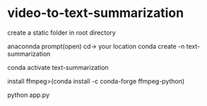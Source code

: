 # video-to-text-summarization
create a static folder in root directory

anaconnda prompt(open)
cd-> your location
conda create -n text-summarization

conda activate text-summarization

install ffmpeg>(conda install -c conda-forge ffmpeg-python)

python app.py
